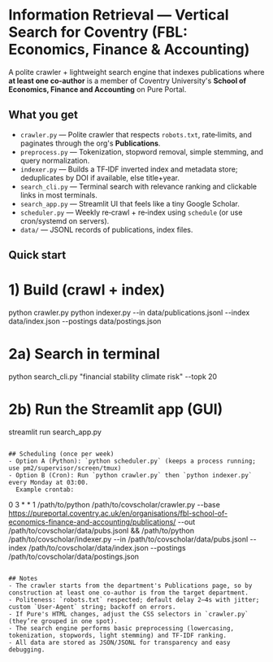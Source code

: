 # Information Retrieval — Vertical Search for Coventry (FBL: Economics, Finance & Accounting)

A polite crawler + lightweight search engine that indexes publications where **at least one co‑author**
is a member of Coventry University's **School of Economics, Finance and Accounting** on Pure Portal.

## What you get
- `crawler.py` — Polite crawler that respects `robots.txt`, rate‑limits, and paginates through the org's **Publications**.
- `preprocess.py` — Tokenization, stopword removal, simple stemming, and query normalization.
- `indexer.py` — Builds a TF‑IDF inverted index and metadata store; deduplicates by DOI if available, else title+year.
- `search_cli.py` — Terminal search with relevance ranking and clickable links in most terminals.
- `search_app.py` — Streamlit UI that feels like a tiny Google Scholar.
- `scheduler.py` — Weekly re‑crawl + re‑index using `schedule` (or use cron/systemd on servers).
- `data/` — JSONL records of publications, index files.

## Quick start

# 1) Build (crawl + index)
python crawler.py
python indexer.py --in data/publications.jsonl --index data/index.json --postings data/postings.json

# 2a) Search in terminal
python search_cli.py "financial stability climate risk" --topk 20

# 2b) Run the Streamlit app (GUI)
streamlit run search_app.py
```

## Scheduling (once per week)
- Option A (Python): `python scheduler.py` (keeps a process running; use pm2/supervisor/screen/tmux)
- Option B (Cron): Run `python crawler.py` then `python indexer.py` every Monday at 03:00.
  Example crontab:
  ```
  0 3 * * 1 /path/to/python /path/to/covscholar/crawler.py --base https://pureportal.coventry.ac.uk/en/organisations/fbl-school-of-economics-finance-and-accounting/publications/ --out /path/to/covscholar/data/pubs.jsonl && /path/to/python /path/to/covscholar/indexer.py --in /path/to/covscholar/data/pubs.jsonl --index /path/to/covscholar/data/index.json --postings /path/to/covscholar/data/postings.json
  ```

## Notes
- The crawler starts from the department's Publications page, so by construction at least one co‑author is from the target department.
- Politeness: `robots.txt` respected; default delay 2–4s with jitter; custom `User-Agent` string; backoff on errors.
- If Pure's HTML changes, adjust the CSS selectors in `crawler.py` (they’re grouped in one spot).
- The search engine performs basic preprocessing (lowercasing, tokenization, stopwords, light stemming) and TF‑IDF ranking.
- All data are stored as JSON/JSONL for transparency and easy debugging.
